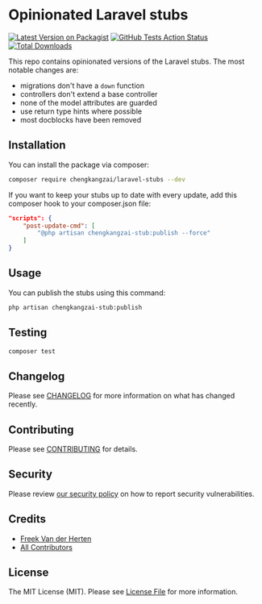# Opinionated Laravel stubs

[![Latest Version on Packagist](https://img.shields.io/packagist/v/chengkangzai/laravel-stubs.svg?style=flat-square)](https://packagist.org/packages/chengkangzai/laravel-stubs)
[![GitHub Tests Action Status](https://img.shields.io/github/workflow/status/chengkangzai/laravel-stubs/run-tests?label=tests)](https://github.com/chengkangzai/laravel-stubs/actions?query=workflow%3Arun-tests+branch%3Amaster)
[![Total Downloads](https://img.shields.io/packagist/dt/chengkangzai/laravel-stubs.svg?style=flat-square)](https://packagist.org/packages/chengkangzai/laravel-stubs)

This repo contains opinionated versions of the Laravel stubs. The most notable changes are:

- migrations don't have a `down` function
- controllers don't extend a base controller
- none of the model attributes are guarded
- use return type hints where possible
- most docblocks have been removed

## Installation

You can install the package via composer:

```bash
composer require chengkangzai/laravel-stubs --dev
```

If you want to keep your stubs up to date with every update, add this composer hook to your composer.json file:

```json
"scripts": {
    "post-update-cmd": [
        "@php artisan chengkangzai-stub:publish --force"
    ]
}
```

## Usage

You can publish the stubs using this command:

```bash
php artisan chengkangzai-stub:publish
```

## Testing

``` bash
composer test
```

## Changelog

Please see [CHANGELOG](CHANGELOG.md) for more information on what has changed recently.

## Contributing

Please see [CONTRIBUTING](CONTRIBUTING.md) for details.

## Security

Please review [our security policy](../../security/policy) on how to report security vulnerabilities.

## Credits

- [Freek Van der Herten](https://github.com/freekmurze)
- [All Contributors](../../contributors)

## License

The MIT License (MIT). Please see [License File](LICENSE.md) for more information.
